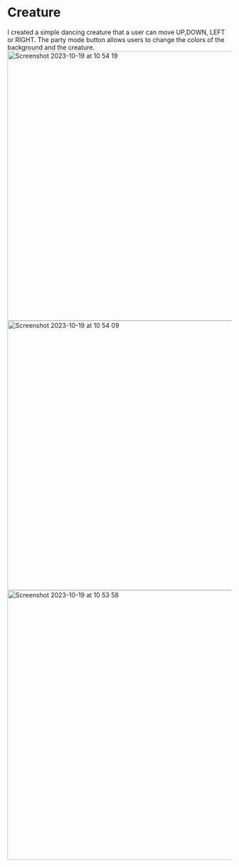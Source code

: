# Creature
I created a simple dancing creature that a user can move UP,DOWN, LEFT or RIGHT. 
The party mode button allows users to change the colors of the background and the creature.<img width="605" alt="Screenshot 2023-10-19 at 10 54 19" src="https://github.com/Suvina19/Creature/assets/144509711/72d1f7f5-a440-49c4-86d5-4d561dd6b6a6">
<img width="605" alt="Screenshot 2023-10-19 at 10 54 09" src="https://github.com/Suvina19/Creature/assets/144509711/f89ee197-52d5-472f-abc3-eff479ce4e43">
<img width="605" alt="Screenshot 2023-10-19 at 10 53 58" src="https://github.com/Suvina19/Creature/assets/144509711/ce9f1da3-7f9c-48dc-8eef-04b5786e5b29">
